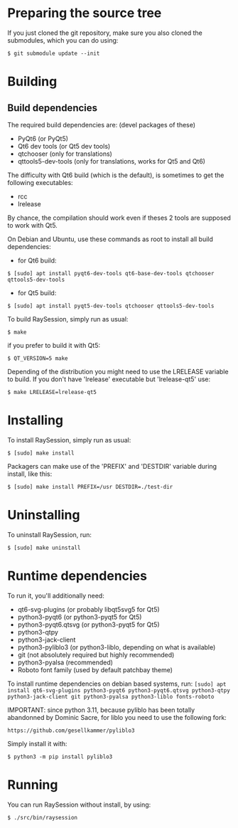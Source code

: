# Preparing the source tree

If you just cloned the git repository, make sure you also
cloned the submodules, which you can do using:

`$ git submodule update --init`

# Building

## Build dependencies

The required build dependencies are: (devel packages of these)

 - PyQt6 (or PyQt5)
 - Qt6 dev tools (or Qt5 dev tools)
 - qtchooser (only for translations)
 - qttools5-dev-tools (only for translations, works for Qt5 and Qt6)

The difficulty with Qt6 build (which is the default), is sometimes to get the following executables:
- rcc
- lrelease

By chance, the compilation should work even if theses 2 tools are supposed to work with Qt5.


On Debian and Ubuntu, use these commands as root to install all build
dependencies:

- for Qt6 build:

`$ [sudo] apt install pyqt6-dev-tools qt6-base-dev-tools qtchooser qttools5-dev-tools`

- for Qt5 build:

`$ [sudo] apt install pyqt5-dev-tools qtchooser qttools5-dev-tools`


To build RaySession, simply run as usual:

`$ make`

if you prefer to build it with Qt5:

`$ QT_VERSION=5 make`

Depending of the distribution you might need to use the LRELEASE variable
to build.  If you don't have 'lrelease' executable but 'lrelease-qt5' use:

`$ make LRELEASE=lrelease-qt5`


# Installing

To install RaySession, simply run as usual:

`$ [sudo] make install`

Packagers can make use of the 'PREFIX' and 'DESTDIR' variable during install,
like this:

`$ [sudo] make install PREFIX=/usr DESTDIR=./test-dir`

# Uninstalling

To uninstall RaySession, run:

`$ [sudo] make uninstall`

# Runtime dependencies

To run it, you'll additionally need:
   - qt6-svg-plugins (or probably libqt5svg5 for Qt5)
   - python3-pyqt6 (or python3-pyqt5 for Qt5)
   - python3-pyqt6.qtsvg (or python3-pyqt5 for Qt5)
   - python3-qtpy
   - python3-jack-client
   - python3-pyliblo3 (or python3-liblo, depending on what is available)
   - git (not absolutely required but highly recommended)
   - python3-pyalsa (recommended)
   - Roboto font family (used by default patchbay theme)

To install runtime dependencies on debian based systems, run:
`[sudo] apt install qt6-svg-plugins python3-pyqt6 python3-pyqt6.qtsvg python3-qtpy python3-jack-client git python3-pyalsa python3-liblo fonts-roboto`

IMPORTANT: since python 3.11, because pyliblo has been totally abandonned
by Dominic Sacre, for liblo you need to use the following fork:

    https://github.com/gesellkammer/pyliblo3

Simply install it with:

`$ python3 -m pip install pyliblo3`

# Running

You can run RaySession without install, by using:

`$ ./src/bin/raysession`
